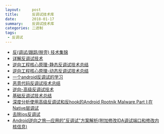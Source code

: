 ```yaml
---
layout:     post
title:      反调试技术库
date:       2018-01-17
summary:    反调试技术库
categories: 二进制
tags:
 - 反调试
---
```


+ [反(调试/跟踪/脱壳) 技术集锦][1]
+ [详解反调试技术][2]
+ [逆向工程核心原理-静态反调试技术总结][3]
+ [逆向工程核心原理-动态反调试技术总结][4]
+ [一个android反调试的学习][5]
+ [恶意代码反调试技术总结][6]
+ [逆向-高级反调试技术][7]
+ [基础反调试技术总结][8]
+ [深度分析使用高级反调试和反hook的Android Rootnik Malware,Part I:在Native层调试][9]
+ [去除ios反调试][10]
+ [Android逆向之旅—应用的"反调试"方案解析(附加修改IDA调试端口和修改内核信息)][11]

[1]: https://www.pediy.com/kssd/pediy06/pediy6713.htm
[2]: http://blog.csdn.net/qq_32400847/article/details/52798050
[3]: http://blog.csdn.net/zhangmiaoping23/article/details/44564781
[4]: http://blog.csdn.net/zhangmiaoping23/article/details/44593407
[5]: http://blog.csdn.net/trap0D/article/details/45697607
[6]: https://www.lolopop.cn/2017/anti-debug-in-malware/
[7]: http://www.tk4479.net/whklhhhh/article/details/78787596
[8]: https://bbs.pediy.com/thread-212371.htm
[9]: https://paper.seebug.org/204/
[10]: http://www.cnblogs.com/iamonion/p/7119085.html
[11]: http://www.wjdiankong.cn/android逆向之旅-应用的反调试方案解析附加修改ida调试/
